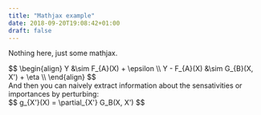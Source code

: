```yaml
---
title: "Mathjax example"
date: 2018-09-20T19:08:42+01:00
draft: false
---
```


Nothing here, just some mathjax.

<div>$$
\begin{align}
Y &\sim F_{A}(X) + \epsilon \\
Y - F_{A}(X) &\sim G_{B}(X, X') + \eta \\
\end{align}
$$</div>
And then you can naively extract information about the sensativities or importances by perturbing:
<div>$$
g_{X'}(X) = \partial_{X'} G_B(X, X')
$$</div>
